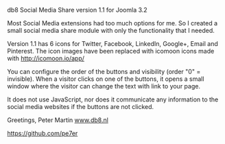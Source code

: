 db8 Social Media Share version 1.1
for Joomla 3.2

Most Social Media extensions had too much options for me. 
So I created a small social media share module with only the functionality that I needed.

Version 1.1 has 6 icons for Twitter, Facebook, LinkedIn, Google+, Email and Pinterest.
The icon images have been replaced with icomoon icons made with http://icomoon.io/app/

You can configure the order of the buttons and visibility (order "0" = invisible). When a visitor clicks on one of the buttons, it opens a small window where the visitor can change the text with link to your page.

It does not use JavaScript, nor does it communicate any information to the social media websites if the buttons are not clicked.

Greetings,
Peter Martin
www.db8.nl

https://github.com/pe7er
